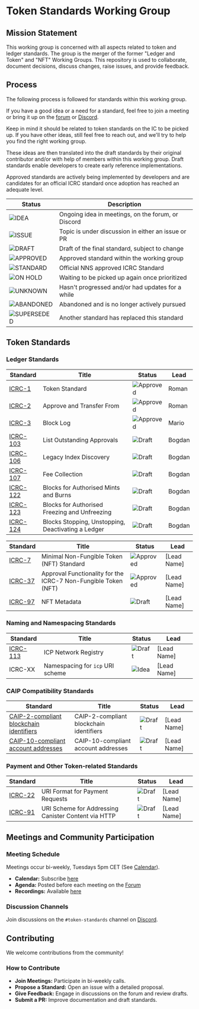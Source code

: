 # Token Standards Working Group

## Mission Statement

This working group is concerned with all aspects related to token and ledger standards. The group is the merger of the former "Ledger and Token" and "NFT" Working Groups. This repository is used to collaborate, document decisions, discuss changes, raise issues, and provide feedback.

## Process

The following process is followed for standards within this working group.

If you have a good idea or a need for a standard, feel free to join a meeting or bring it up on the [forum][FORUM]
or [Discord][DISCORD].

Keep in mind it should be related to token standards on the IC to be picked up. If you have other
ideas, still feel free to reach out, and we'll try to help you find the right working group.

These ideas are then translated into the draft standards by their original contributor and/or with help of members
within this working group. Draft standards enable developers to create early reference implementations.

Approved standards are actively being implemented by developers and are candidates for an official ICRC standard once
adoption has reached an adequate level.

| Status        | Description                                       |
|---------------|---------------------------------------------------|
| ![IDEA]       | Ongoing idea in meetings, on the forum, or Discord |
| ![ISSUE]      | Topic is under discussion in either an issue or PR   |
| ![DRAFT]      | Draft of the final standard, subject to change    |
| ![APPROVED]   | Approved standard within the working group        |
| ![STANDARD]   | Official NNS approved ICRC Standard               |
| ![ON HOLD]    | Waiting to be picked up again once prioritized    |
| ![UNKNOWN]    | Hasn't progressed and/or had updates for a while  |
| ![ABANDONED]  | Abandoned and is no longer actively pursued       |
| ![SUPERSEDED] | Another standard has replaced this standard       |

## Token Standards


### Ledger Standards
| Standard | Title                             | Status     | Lead       |
|----------|-----------------------------------|------------|------------|
| [ICRC-1](https://github.com/dfinity/ICRC-1/tree/main/standards/ICRC-1) | Token Standard  | ![Approved] | Roman |
| [ICRC-2](https://github.com/dfinity/ICRC-1/tree/main/standards/ICRC-2)  | Approve and Transfer From  | ![Approved] | Roman |
| [ICRC-3](https://github.com/dfinity/ICRC-1/blob/main/standards/ICRC-3/README.md) | Block Log  | ![Approved] | Mario |
| [ICRC-103](https://github.com/dfinity/ICRC-1/pull/197)  | List Outstanding Approvals            | ![Draft] | Bogdan |
| [ICRC-106](https://github.com/dfinity/ICRC-1/pull/196)   | Legacy Index Discovery | ![Draft] | Bogdan |
| [ICRC-107](https://github.com/dfinity/ICRC/pull/117) | Fee Collection  | ![Draft] | Bogdan |
| [ICRC-122](https://github.com/dfinity/ICRC/pull/125) | Blocks for Authorised Mints and Burns  | ![Draft] | Bogdan |
| [ICRC-123](https://github.com/dfinity/ICRC/pull/134) | Blocks for Authorised Freezing and Unfreezing  | ![Draft] | Bogdan |
| [ICRC-124](https://github.com/dfinity/ICRC/pull/135) | Blocks Stopping, Unstopping, Deactivating a Ledger | ![Draft] | Bogdan |


| Standard | Title                             | Status     | Lead       |
|----------|-----------------------------------|------------|------------|
| [ICRC-7](https://github.com/dfinity/ICRC/blob/main/ICRCs/ICRC-7/ICRC-7.md)  | Minimal Non-Fungible Token (NFT) Standard            | ![Approved] | [Lead Name] |
| [ICRC-37](https://github.com/dfinity/ICRC/blob/main/ICRCs/ICRC-37/ICRC-37.md)  | Approval Functionality for the ICRC-7 Non-Fungible Token (NFT)             | ![Approved] | [Lead Name] |
| [ICRC-97](https://github.com/dfinity/ICRC/pull/98)  | NFT Metadata              | ![Draft] | [Lead Name] |

### Naming and Namespacing Standards

| Standard | Title                                       | Status     | Lead       |
|----------|-------------------------------------------|------------|------------|
| [ICRC-113](https://github.com/dfinity/wg-token-standards/pull/1) | ICP Network Registry | ![Draft] | [Lead Name] |
| ICRC-XX  | Namespacing for `icp` URI scheme | ![Idea] | [Lead Name] |

### CAIP Compatibility Standards

| Standard | Title                                       | Status     | Lead       |
|----------|-------------------------------------------|------------|------------|
| [CAIP-2-compliant blockchain identifiers](https://github.com/dfinity/wg-token-standards/pull/2) | CAIP-2-compliant blockchain identifiers | ![Draft] | [Lead Name] |
| [CAIP-10-compliant account addresses](https://github.com/icvc/icp-namespace/pull/1) | CAIP-10-compliant account addresses | ![Draft] | [Lead Name] |

### Payment and Other Token-related Standards

| Standard | Title                                       | Status     | Lead       |
|----------|-------------------------------------------|------------|------------|
| [ICRC-22](https://github.com/dfinity/ICRC/pull/101/files) | URI Format for Payment Requests | ![Draft] | [Lead Name] |
| [ICRC-91](https://github.com/dfinity/ICRC/pull/96/files) | URI Scheme for Addressing Canister Content via HTTP | ![Draft] | [Lead Name] |

## Meetings and Community Participation

### Meeting Schedule
Meetings occur bi-weekly, Tuesdays 5pm CET (See [Calendar](https://calendar.google.com/calendar/u/0/embed?src=c_cgoeq917rpeap7vse3is1hl310@group.calendar.google.com&ctz=Europe/Zurich)).

- **Calendar:** Subscribe [here](https://calendar.google.com/calendar/u/0?cid=Y19jazBncjc5YmtnY29vaWNuMXA4N21vMWVyb0Bncm91cC5jYWxlbmRhci5nb29nbGUuY29t)
- **Agenda:** Posted before each meeting on the [Forum]
- **Recordings:** Available [here](https://drive.google.com/drive/u/0/folders/1TlaDISjZpAKpqJdXzYMw4hhuKj5YxZ3J)


### Discussion Channels
Join discussions on the `#token-standards` channel on [Discord].

## Contributing

We welcome contributions from the community!

### How to Contribute
- **Join Meetings:** Participate in bi-weekly calls.
- **Propose a Standard:** Open an issue with a detailed proposal.
- **Give Feedback:** Engage in discussions on the forum and review drafts.
- **Submit a PR:** Improve documentation and draft standards.

[//]: # (Status badges)

[IDEA]: https://img.shields.io/badge/STATUS-IDEA-29abe2.svg

[ISSUE]: https://img.shields.io/badge/STATUS-ISSUE-e7a237.svg

[DRAFT]: https://img.shields.io/badge/STATUS-DRAFT-f25a24.svg

[APPROVED]: https://img.shields.io/badge/STATUS-APPROVED-ed1e7a.svg

[STANDARD]: https://img.shields.io/badge/STATUS-STANDARD-572785.svg

[ON HOLD]: https://img.shields.io/badge/STATUS-ON_HOLD-222222.svg

[UNKNOWN]: https://img.shields.io/badge/STATUS-UNKNOWN-222222.svg

[ABANDONED]: https://img.shields.io/badge/STATUS-ABANDONED-222222.svg

[SUPERSEDED]: https://img.shields.io/badge/STATUS-SUPERSEDED-222222.svg

[//]: # (Common links)

[FORUM]: https://forum.dfinity.org/t/39900

[DISCORD]: https://discord.internetcomputer.org/

[CALENDAR]: https://calendar.google.com/calendar/u/0/embed?src=c_cgoeq917rpeap7vse3is1hl310@group.calendar.google.com

[RECORDINGS]: https://drive.google.com/drive/u/0/folders/1TlaDISjZpAKpqJdXzYMw4hhuKj5YxZ3J
